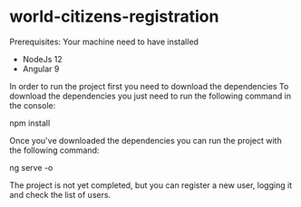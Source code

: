 # world-citizens-registration

Prerequisites:
Your machine need to have installed 
- NodeJs 12
- Angular 9

In order to run the project first you need to download the dependencies
To download the dependencies you just need to run the following command in the console:

npm install

Once you've downloaded the dependencies you can run the project with the following command:

ng serve -o

The project is not yet completed, but you can register a new user, logging it and check the list of users.
